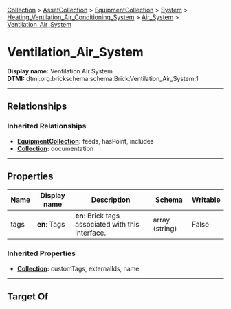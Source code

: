 [Collection](../../../../../Collection.md) > [AssetCollection](../../../../AssetCollection.md) > [EquipmentCollection](../../../EquipmentCollection.md) > [System](../../System.md) > [Heating_Ventilation_Air_Conditioning_System](../Heating_Ventilation_Air_Conditioning_System.md) > [Air_System](Air_System.md) > [Ventilation_Air_System](#)
# Ventilation_Air_System

**Display name:** Ventilation Air System<br />
**DTMI:** dtmi:org:brickschema:schema:Brick:Ventilation_Air_System;1

---

## Relationships
### Inherited Relationships
* **[EquipmentCollection](../../../EquipmentCollection.md):** feeds, hasPoint, includes
* **[Collection](../../../../../Collection.md):** documentation

---

## Properties
|Name|Display name|Description|Schema|Writable|
|-|-|-|-|-|
|tags|**en**: Tags|**en**: Brick tags associated with this interface.|array (string)|False|
### Inherited Properties
* **[Collection](../../../../../Collection.md):** customTags, externalIds, name

---

## Target Of
